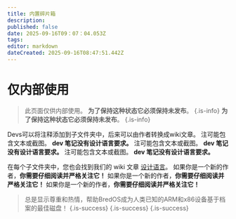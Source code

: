 ```yaml
---
title: 内置碎片箱
description:
published: false
date: 2025-09-16T09：07：04.053Z
tags:
editor: markdown
dateCreated: 2025-09-16T08:47:51.442Z
---
```


# 仅内部使用

> 此页面仅供内部使用。 **为了保持这种状态它必须保持未发布**。
> {.is-info} **为了保持这种状态它必须保持未发布**。
> {.is-info}

Devs可以将注释添加到子文件夹中，后来可以由作者转换成wiki文章。 注可能包含文本或截图。 **dev 笔记没有设计语言要求。** 注可能包含文本或截图。 **dev 笔记没有设计语言要求。** 注可能包含文本或截图。 **dev 笔记没有设计语言要求。**

在每个子文件夹中，您也会找到我们的 wiki 文章 [设计语言](/en/internal-bred-stuff/design-language)。 如果你是一个新的作者，**你需要仔细阅读并严格关注它！** 如果你是一个新的作者，**你需要仔细阅读并严格关注它！** 如果你是一个新的作者，**你需要仔细阅读并严格关注它！**

> 总是显示尊重和热情，帮助BredOS成为人类已知的ARM和x86设备基于档案的最佳磁盘！
> {.is-success}
> {.is-success}
> {.is-success}
